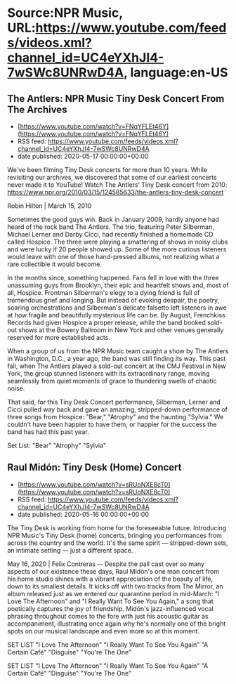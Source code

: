 # Source:NPR Music, URL:https://www.youtube.com/feeds/videos.xml?channel_id=UC4eYXhJI4-7wSWc8UNRwD4A, language:en-US

## The Antlers: NPR Music Tiny Desk Concert From The Archives
 - [https://www.youtube.com/watch?v=FNqYFLEt46Y](https://www.youtube.com/watch?v=FNqYFLEt46Y)
 - RSS feed: https://www.youtube.com/feeds/videos.xml?channel_id=UC4eYXhJI4-7wSWc8UNRwD4A
 - date published: 2020-05-17 00:00:00+00:00

We've been filming Tiny Desk concerts for more than 10 years. While revisiting our archives, we discovered that some of our earliest concerts never made it to YouTube! 
Watch The Antlers’ Tiny Desk concert from 2010: https://www.npr.org/2010/03/15/124585633/the-antlers-tiny-desk-concert

Robin Hilton | March 15, 2010

Sometimes the good guys win. Back in January 2009, hardly anyone had heard of the rock band The Antlers. The trio, featuring Peter Silberman, Michael Lerner and Darby Cicci, had recently finished a homemade CD called Hospice. The three were playing a smattering of shows in noisy clubs and were lucky if 20 people showed up. Some of the more curious listeners would leave with one of those hand-pressed albums, not realizing what a rare collectible it would become.

In the months since, something happened. Fans fell in love with the three unassuming guys from Brooklyn, their epic and heartfelt shows and, most of all, Hospice. Frontman Silberman's elegy to a dying friend is full of tremendous grief and longing. But instead of evoking despair, the poetry, soaring orchestrations and Silberman's delicate falsetto left listeners in awe at how fragile and beautifully mysterious life can be. By August, Frenchkiss Records had given Hospice a proper release, while the band booked sold-out shows at the Bowery Ballroom in New York and other venues generally reserved for more established acts.

When a group of us from the NPR Music team caught a show by The Antlers in Washington, D.C., a year ago, the band was still finding its way. This past fall, when The Antlers played a sold-out concert at the CMJ Festival in New York, the group stunned listeners with its extraordinary range, moving seamlessly from quiet moments of grace to thundering swells of chaotic noise.

That said, for this Tiny Desk Concert performance, Silberman, Lerner and Cicci pulled way back and gave an amazing, stripped-down performance of three songs from Hospice: "Bear," "Atrophy" and the haunting "Sylvia." We couldn't have been happier to have them, or happier for the success the band has had this past year.

Set List:
"Bear"
"Atrophy"
"Sylvia"

## Raul Midón: Tiny Desk (Home) Concert
 - [https://www.youtube.com/watch?v=sRUoNXE8cT0](https://www.youtube.com/watch?v=sRUoNXE8cT0)
 - RSS feed: https://www.youtube.com/feeds/videos.xml?channel_id=UC4eYXhJI4-7wSWc8UNRwD4A
 - date published: 2020-05-16 00:00:00+00:00

The Tiny Desk is working from home for the foreseeable future. Introducing NPR Music's Tiny Desk (home) concerts, bringing you performances from across the country and the world. It's the same spirit — stripped-down sets, an intimate setting — just a different space.

May 16, 2020 | Felix Contreras -- Despite the pall cast over so many aspects of our existence these days, Raul Midón's one man concert from his home studio shines with a vibrant appreciation of the beauty of life, down to its smallest details. It kicks off with two tracks from The Mirror, an album released just as we entered our quarantine period in mid-March: "I Love The Afternoon" and "I Really Want To See You Again," a song that poetically captures the joy of friendship. Midón's jazz-influenced vocal phrasing throughout comes to the fore with just his acoustic guitar as accompaniment, illustrating once again why he's normally one of the bright spots on our musical landscape and even more so at this moment.

SET LIST
"I Love The Afternoon"
"I Really Want To See You Again"
"A Certain Café"
"Disguise"
"You're The One"

SET LIST
"I Love The Afternoon"
"I Really Want To See You Again"
"A Certain Café"
"Disguise"
"You're The One"

